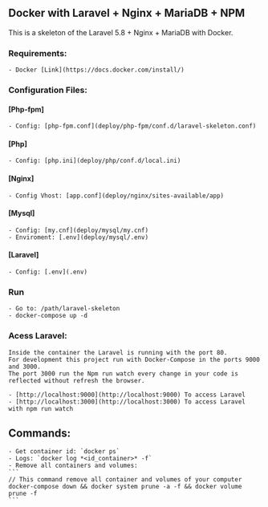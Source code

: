## Docker with Laravel + Nginx + MariaDB + NPM

This is a skeleton of the Laravel 5.8 + Nginx + MariaDB with Docker.

### Requirements: 

	- Docker [Link](https://docs.docker.com/install/)

### Configuration Files:

#### [Php-fpm]

	- Config: [php-fpm.conf](deploy/php-fpm/conf.d/laravel-skeleton.conf)

#### [Php]

	- Config: [php.ini](deploy/php/conf.d/local.ini)

#### [Nginx] 

	- Config Vhost: [app.conf](deploy/nginx/sites-available/app)

#### [Mysql]

	- Config: [my.cnf](deploy/mysql/my.cnf)
	- Enviroment: [.env](deploy/mysql/.env)

#### [Laravel]

	- Config: [.env](.env)

### Run

	- Go to: /path/laravel-skeleton
	- docker-compose up -d

### Acess Laravel:

	Inside the container the Laravel is running with the port 80.
	For development this project run with Docker-Compose in the ports 9000 and 3000.
	The port 3000 run the Npm run watch every change in your code is reflected without refresh the browser.

	- [http://localhost:9000](http://localhost:9000) To access Laravel
	- [http://localhost:3000](http://localhost:3000) To access Laravel with npm run watch


## Commands:

	- Get container id: `docker ps`
	- Logs: `docker log *<id_container>* -f`
	- Remove all containers and volumes: 
	```
	// This command remove all container and volumes of your computer
	docker-compose down && docker system prune -a -f && docker volume prune -f
	```



